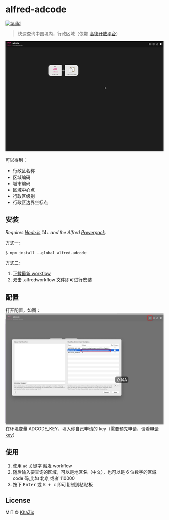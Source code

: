 # alfred-adcode

[![build](https://github.com/daolou/alfred-adcode/workflows/Create%20Alfred%20Workflow/badge.svg)](https://github.com/daolou/alfred-adcode/actions?query=workflow%3ACreate%20Alfred%20Workflow)

> 快速查询中国境内，行政区域（依赖 [高德开放平台](https://lbs.amap.com/api/webservice/guide/api/district)）

![alfred-adcode](./docs/assets/alfred-adcode.gif)

可以得到：

- 行政区名称
- 区域编码
- 城市编码
- 区域中心点
- 行政区级别
- 行政区边界坐标点

## 安装

_Requires [Node.js](https://nodejs.org) 14+ and the Alfred [Powerpack](https://www.alfredapp.com/powerpack/)._

方式一:

```
$ npm install --global alfred-adcode
```

方式二:

1. [下载最新 workflow](https://github.com/daolou/alfred-adcode/releases/latest)
2. 双击 .alfredworkflow 文件即可进行安装

## 配置

打开配置，如图：![alfred-adcode-env](./docs/assets/alfred-adcode-env.png) 在环境变量 ADCODE_KEY，填入你自己申请的 key（需要预先申请，请看[申请 key](https://lbs.amap.com/dev/key)）

## 使用

1. 使用 `ad` 关键字 触发 workflow
2. 随后输入要查询的区域，可以是地区名（中文），也可以是 6 位数字的区域 code 码,比如 北京 或者 110000
3. 按下 <kbd>Enter</kbd> 或 <kbd>⌘ + c</kbd> 即可复制到粘贴板

## License

MIT © [KhaZix](https://github.com/daolou/alfred-adcode)
